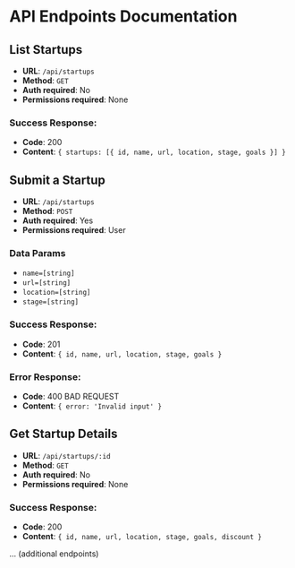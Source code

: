 # API Endpoints Documentation

## List Startups
- **URL**: `/api/startups`
- **Method**: `GET`
- **Auth required**: No
- **Permissions required**: None

### Success Response:
- **Code**: 200
- **Content**: `{ startups: [{ id, name, url, location, stage, goals }] }`

## Submit a Startup
- **URL**: `/api/startups`
- **Method**: `POST`
- **Auth required**: Yes
- **Permissions required**: User

### Data Params
- `name=[string]`
- `url=[string]`
- `location=[string]`
- `stage=[string]`

### Success Response:
- **Code**: 201
- **Content**: `{ id, name, url, location, stage, goals }`

### Error Response:
- **Code**: 400 BAD REQUEST
- **Content**: `{ error: 'Invalid input' }`

## Get Startup Details
- **URL**: `/api/startups/:id`
- **Method**: `GET`
- **Auth required**: No
- **Permissions required**: None

### Success Response:
- **Code**: 200
- **Content**: `{ id, name, url, location, stage, goals, discount }`

... (additional endpoints)